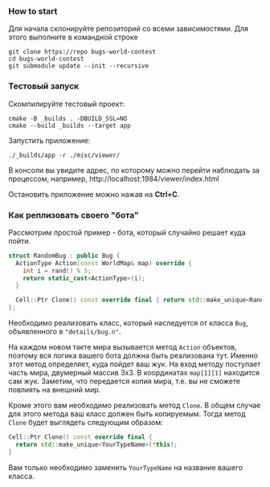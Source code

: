 

### How to start

Для начала склонируйте репозиторий со всеми зависимостями. Для этого выполните в командной строке
```shell script
git clone https://repo bugs-world-contest
cd bugs-world-contest
git submodule update --init --recursive
```


### Тестовый запуск
Скомпилируйте тестовый проект:
```shell script
cmake -B _builds . -DBUILD_SSL=NO
cmake --build _builds --target app
```

Запустить приложение:
```shell script
./_builds/app -r ./misc/viewer/
```

В консоли вы увидите адрес, по которому можно перейти наблюдать за процессом, например, 
 http://localhost:1984/viewer/index.html
 
Остановить приложение можно нажав на **Ctrl+C**.

### Как реплизовать своего "бота"

Рассмотрим простой пример - бота, который случайно решает куда пойти.
```c++
struct RandomBug : public Bug {
  ActionType Action(const WorldMap& map) override {
    int i = rand() % 5;
    return static_cast<ActionType>(i);
  }

  Cell::Ptr Clone() const override final { return std::make_unique<RandomBug>(*this); }
};
```

Необходимо реализовать класс, который наследуется от класса `Bug`, объявленного в `"details/bug.n"`.

На каждом новом такте мира вызывается метод `Action` объектов, поэтому вся логика вашего бота должна быть реализована тут.
Именно этот метод определяет, куда пойдет ваш жук. На вход методу поступает часть мира, двумерный массив 3x3.
В координатах `map[1][1]` находится сам жук. Заметим, что передается копия мира, т.е. вы не сможете повлиять на внешний мир.

Кроме этого вам необходимо реализовать метод `Clone`.
В общем случае для этого метода ваш класс должен быть копируемым. Тогда метод `Clone` будет выглядеть следующим образом:
```c++
Cell::Ptr Clone() const override final {
  return std::make_unique<YourTypeName>(*this);
}
```
Вам только необходимо заменить `YourTypeName` на название вашего класса.

